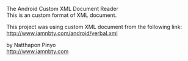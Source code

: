 The Android Custom XML Document Reader <br />
This is an custom format of XML document. <br />

This project was using custom XML document from the following link: <br />
http://www.iamnbty.com/android/verbal.xml <br />

by Natthapon Pinyo <br />
http://www.iamnbty.com 